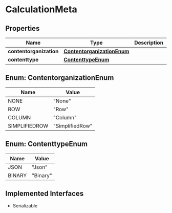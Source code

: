 

# CalculationMeta


## Properties

Name | Type | Description | Notes
------------ | ------------- | ------------- | -------------
**contentorganization** | [**ContentorganizationEnum**](#ContentorganizationEnum) |  |  [optional]
**contenttype** | [**ContenttypeEnum**](#ContenttypeEnum) |  |  [optional]



## Enum: ContentorganizationEnum

Name | Value
---- | -----
NONE | &quot;None&quot;
ROW | &quot;Row&quot;
COLUMN | &quot;Column&quot;
SIMPLIFIEDROW | &quot;SimplifiedRow&quot;



## Enum: ContenttypeEnum

Name | Value
---- | -----
JSON | &quot;Json&quot;
BINARY | &quot;Binary&quot;


## Implemented Interfaces

* Serializable


